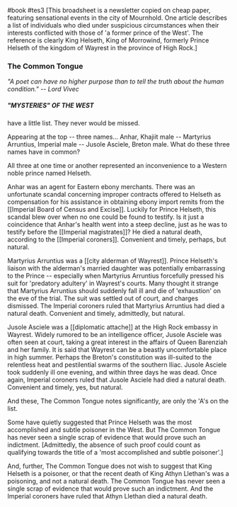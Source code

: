 #book #tes3
[This broadsheet is a newsletter copied on cheap paper, featuring sensational events in the city of Mournhold. One article describes a list of individuals who died under suspicious circumstances when their interests conflicted with those of 'a former prince of the West'. The reference is clearly King Helseth, King of Morrowind, formerly Prince Helseth of the kingdom of Wayrest in the province of High Rock.]
### The Common Tongue

*"A poet can have no higher purpose than to tell the truth about the human condition."  -- Lord Vivec*

##### "MYSTERIES" OF THE WEST
 have a little list. They never would be missed.

Appearing at the top -- three names... Anhar, Khajiit male -- Martyrius Arruntius, Imperial male -- Jusole Asciele, Breton male. What do these three names have in common?

All three at one time or another represented an inconvenience to a Western noble prince named Helseth.

Anhar was an agent for Eastern ebony merchants. There was an unfortunate scandal concerning improper contracts offered to Helseth as compensation for his assistance in obtaining ebony import remits from the [[Imperial Board of Census and Excise]]. Luckily for Prince Helseth, this scandal blew over when no one could be found to testify. Is it just a coincidence that Anhar's health went into a steep decline, just as he was to testify before the [[Imperial magistrates]]? He died a natural death, according to the [[Imperial coroners]]. Convenient and timely, perhaps, but natural.

Martyrius Arruntius was a [[city alderman of Wayrest]]. Prince Helseth's liaison with the alderman's married daughter was potentially embarrassing to the Prince -- especially when Martyrius Arruntius forcefully pressed his suit for 'predatory adultery' in Wayrest's courts. Many thought it strange that Martyrius Arruntius should suddenly fall ill and die of 'exhaustion' on the eve of the trial. The suit was settled out of court, and charges dismissed. The Imperial coroners ruled that Martyrius Arruntius had died a natural death. Convenient and timely, admittedly, but natural.

Jusole Asciele was a [[diplomatic attache]] at the High Rock embassy in Wayrest. Widely rumored to be an intelligence officer, Jusole Asciele was often seen at court, taking a great interest in the affairs of Queen Barenziah and her family. It is said that Wayrest can be a beastly uncomfortable place in high summer. Perhaps the Breton's constitution was ill-suited to the relentless heat and pestilential swarms of the southern Iliac. Jusole Asciele took suddenly ill one evening, and within three days he was dead. Once again, Imperial coroners ruled that Jusole Asciele had died a natural death. Convenient and timely, yes, but natural.

And these, The Common Tongue notes significantly, are only the 'A's on the list.

Some have quietly suggested that Prince Helseth was the most accomplished and subtle poisoner in the West. But The Common Tongue has never seen a single scrap of evidence that would prove such an indictment. [Admittedly, the absence of such proof could count as qualifying towards the title of a 'most accomplished and subtle poisoner'.]

And, further, The Common Tongue does not wish to suggest that King Helseth is a poisoner, or that the recent death of King Athyn Llethan's was a poisoning, and not a natural death. The Common Tongue has never seen a single scrap of evidence that would prove such an indictment. And the Imperial coroners have ruled that Athyn Llethan died a natural death.